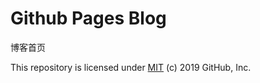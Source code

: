 # Github Pages Blog

博客首页

This repository is licensed under [MIT](../LICENSE) (c) 2019 GitHub, Inc.
